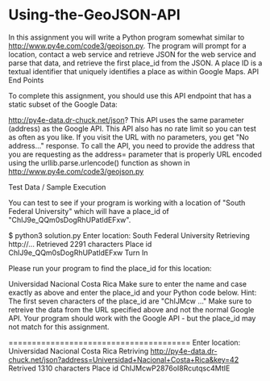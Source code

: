 # Using-the-GeoJSON-API
In this assignment you will write a Python program somewhat similar to http://www.py4e.com/code3/geojson.py. The program will prompt for a location, contact a web service and retrieve JSON for the web service and parse that data, and retrieve the first place_id from the JSON. A place ID is a textual identifier that uniquely identifies a place as within Google Maps.
API End Points

To complete this assignment, you should use this API endpoint that has a static subset of the Google Data:

http://py4e-data.dr-chuck.net/json?
This API uses the same parameter (address) as the Google API. This API also has no rate limit so you can test as often as you like. If you visit the URL with no parameters, you get "No address..." response.
To call the API, you need to provide the address that you are requesting as the address= parameter that is properly URL encoded using the urllib.parse.urlencode() function as shown in http://www.py4e.com/code3/geojson.py

Test Data / Sample Execution

You can test to see if your program is working with a location of "South Federal University" which will have a place_id of "ChIJ9e_QQm0sDogRhUPatldEFxw".

$ python3 solution.py
Enter location: South Federal University
Retrieving http://...
Retrieved 2291 characters
Place id ChIJ9e_QQm0sDogRhUPatldEFxw
Turn In

Please run your program to find the place_id for this location:

Universidad Nacional Costa Rica
Make sure to enter the name and case exactly as above and enter the place_id and your Python code below. Hint: The first seven characters of the place_id are "ChIJMcw ..."
Make sure to retreive the data from the URL specified above and not the normal Google API. Your program should work with the Google API - but the place_id may not match for this assignment.


=======================================
Enter location: Universidad Nacional Costa Rica
Retriving http://py4e-data.dr-chuck.net/json?address=Universidad+Nacional+Costa+Rica&key=42
Retrived 1310 characters
Place id ChIJMcwP2876oI8Rcutqsc4MtIE
